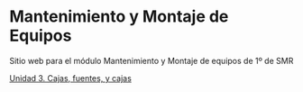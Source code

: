 # Mantenimiento y Montaje de Equipos

Sitio web para el módulo Mantenimiento y Montaje de equipos de 1º de SMR

[Unidad 3. Cajas, fuentes, y cajas](unidad03.md) 
